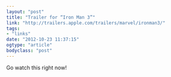 ```yaml
---
layout: "post"
title: "Trailer for “Iron Man 3”"
link: "http://trailers.apple.com/trailers/marvel/ironman3/"
tags: 
- "links"
date: "2012-10-23 11:37:15"
ogtype: "article"
bodyclass: "post"
---
```


Go watch this right now!